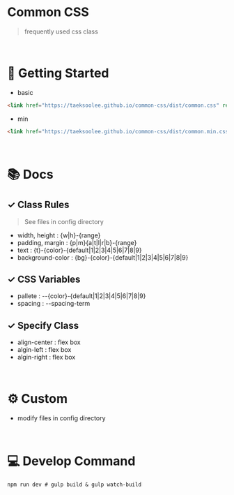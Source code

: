 # Common CSS
> frequently used css class
<br />

# 🚀 Getting Started
- basic
``` html
<link href="https://taeksoolee.github.io/common-css/dist/common.css" rel="stylesheet" integrity="sha384-T3c6CoIi6uLrA9TneNEoa7RxnatzjcDSCmG1MXxSR1GAsXEV/Dwwykc2MPK8M2HN" crossorigin="anonymous">
```
- min
``` html
<link href="https://taeksoolee.github.io/common-css/dist/common.min.css" rel="stylesheet" integrity="sha384-T3c6CoIi6uLrA9TneNEoa7RxnatzjcDSCmG1MXxSR1GAsXEV/Dwwykc2MPK8M2HN" crossorigin="anonymous">
```
<br />

# 📚 Docs

## ✓ Class Rules
> See files in config directory 
- width, height : {w|h}-{range}
- padding, margin : {p|m}{a|t|l|r|b}-{range}
- text : {t}-{color}-{default|1|2|3|4|5|6|7|8|9}
- background-color : {bg}-{color}-{default|1|2|3|4|5|6|7|8|9}

## ✓ CSS Variables
- pallete : --{color}-{default|1|2|3|4|5|6|7|8|9}
- spacing : --spacing-term

## ✓ Specify Class
- align-center : flex box
- algin-left : flex box
- algin-right : flex box
<br />

# ⚙️ Custom
- modify files in config directory
<br />

# 💻 Develop Command
``` shell
npm run dev # gulp build & gulp watch-build
```
